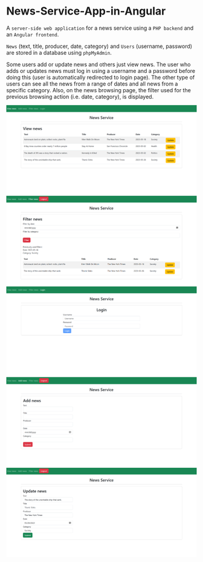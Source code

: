 # News-Service-App-in-Angular

A `server-side web application` for a news service using a `PHP backend` and an `Angular frontend`.

`News` (text, title, producer, date, category) and `Users` (username, password) are stored in a database using `phpMyAdmin`. 

Some users add or update news and others just view news. The user who adds or updates news must log in using a username and a password before doing this (user is automatically redirected to login page). The other type of users can see all the news from a range of dates and all news from a specific category. Also, on the news browsing page, the filter used for the previous browsing action (i.e. date, category), is displayed.

<img src="/demos/demo1.PNG">
<img src="/demos/demo2.PNG">
<img src="/demos/demo3.PNG">
<img src="/demos/demo4.PNG">
<img src="/demos/demo5.PNG">
